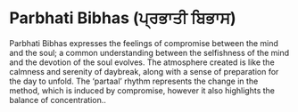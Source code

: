 # Parbhati Bibhas (ਪ੍ਰਭਾਤੀ ਬਿਭਾਸ)

Parbhati Bibhas expresses the feelings of compromise between the mind and the soul; a common understanding between the selfishness of the mind and the devotion of the soul evolves. The atmosphere created is like the calmness and serenity of daybreak, along with a sense of preparation for the day to unfold. The ‘partaal’ rhythm represents the change in the method, which is induced by compromise, however it also highlights the balance of concentration..
